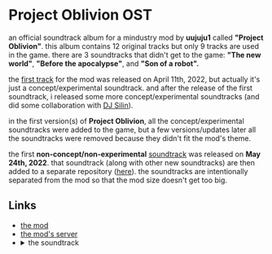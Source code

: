  <link rel="stylesheet" href="https://12three7.me/styles/main.css">

# Project Oblivion OST

an official soundtrack album for a mindustry mod by **uujuju1** called **"Project Oblivion"**. this album contains 12 original tracks but only 9 tracks are used in the game. there are 3 soundtracks that didn't get to the game: **"The new world"**, **"Before the apocalypse"**, and **"Son of a robot".**  

the [first track](https://youtu.be/aJP3ACztzb8) for the mod was released on April 11th, 2022, but actually it's just a concept/experimental soundtrack. and after the release of the first soundtrack, i released some more concept/experimental soundtracks (and did some collaboration with [DJ Silin](https://www.youtube.com/channel/UCt8LDAfecEAsDN4FmJ_XwPQ)).  

in the first version(s) of **Project Oblivion**, all the concept/experimental soundtracks were added to the game, but a few versions/updates later all the soundtracks were removed because they didn't fit the mod's theme.  

the first **non-concept/non-experimental** [soundtrack](https://youtu.be/Jm8Nz2HR-FI) was released on **May 24th, 2022**. that soundtrack (along with other new soundtracks) are then added to a separate repository ([here](https://github.com/uujuju1/poost)). the soundtracks are intentionally separated from the mod so that the mod size doesn't get too big.

## Links

*   [the mod](https://github.com/uujuju1/project-oblivion/releases)
*   [the mod's server](/discord/oblivion/)
*   <details><summary>the soundtrack</summary>
        <ul>
            <li><a href="https://1237.bandcamp.com/album/project-oblivion-ost">bandcamp</a></li>
            <li><a href="https://youtube.com/playlist?list=PL-9JdATROorAYuXT2DUatMVA_amRxhGw5">youtube</a></li>
            <li><a href="https://github.com/uujuju1/poost">github repository</a></li>
        </ul>
    </details>
